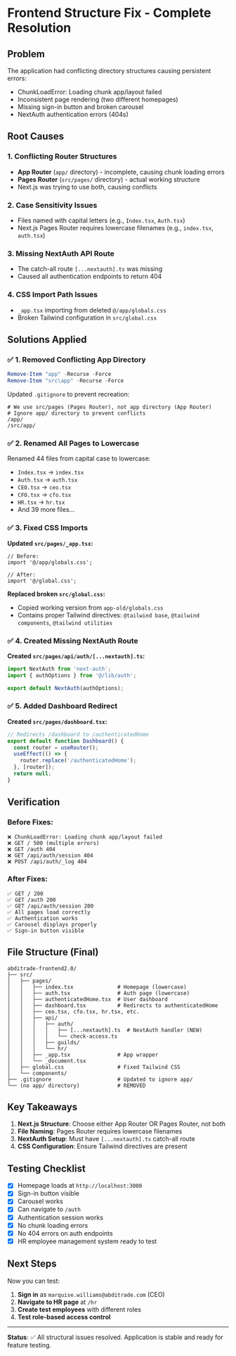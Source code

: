 # Frontend Structure Fix - Complete Resolution

## Problem
The application had conflicting directory structures causing persistent errors:
- ChunkLoadError: Loading chunk app/layout failed
- Inconsistent page rendering (two different homepages)
- Missing sign-in button and broken carousel
- NextAuth authentication errors (404s)

## Root Causes

### 1. **Conflicting Router Structures**
- **App Router** (`app/` directory) - incomplete, causing chunk loading errors
- **Pages Router** (`src/pages/` directory) - actual working structure
- Next.js was trying to use both, causing conflicts

### 2. **Case Sensitivity Issues**
- Files named with capital letters (e.g., `Index.tsx`, `Auth.tsx`)
- Next.js Pages Router requires lowercase filenames (e.g., `index.tsx`, `auth.tsx`)

### 3. **Missing NextAuth API Route**
- The catch-all route `[...nextauth].ts` was missing
- Caused all authentication endpoints to return 404

### 4. **CSS Import Path Issues**
- `_app.tsx` importing from deleted `@/app/globals.css`
- Broken Tailwind configuration in `src/global.css`

## Solutions Applied

### ✅ 1. Removed Conflicting App Directory
```powershell
Remove-Item "app" -Recurse -Force
Remove-Item "src\app" -Recurse -Force
```

Updated `.gitignore` to prevent recreation:
```gitignore
# We use src/pages (Pages Router), not app directory (App Router)
# Ignore app/ directory to prevent conflicts
/app/
/src/app/
```

### ✅ 2. Renamed All Pages to Lowercase
Renamed 44 files from capital case to lowercase:
- `Index.tsx` → `index.tsx`
- `Auth.tsx` → `auth.tsx`
- `CEO.tsx` → `ceo.tsx`
- `CFO.tsx` → `cfo.tsx`
- `HR.tsx` → `hr.tsx`
- And 39 more files...

### ✅ 3. Fixed CSS Imports
**Updated `src/pages/_app.tsx`:**
```tsx
// Before:
import '@/app/globals.css';

// After:
import '@/global.css';
```

**Replaced broken `src/global.css`:**
- Copied working version from `app-old/globals.css`
- Contains proper Tailwind directives: `@tailwind base`, `@tailwind components`, `@tailwind utilities`

### ✅ 4. Created Missing NextAuth Route
**Created `src/pages/api/auth/[...nextauth].ts`:**
```typescript
import NextAuth from 'next-auth';
import { authOptions } from '@/lib/auth';

export default NextAuth(authOptions);
```

### ✅ 5. Added Dashboard Redirect
**Created `src/pages/dashboard.tsx`:**
```typescript
// Redirects /dashboard to /authenticatedHome
export default function Dashboard() {
  const router = useRouter();
  useEffect(() => {
    router.replace('/authenticatedHome');
  }, [router]);
  return null;
}
```

## Verification

### Before Fixes:
```
❌ ChunkLoadError: Loading chunk app/layout failed
❌ GET / 500 (multiple errors)
❌ GET /auth 404
❌ GET /api/auth/session 404
❌ POST /api/auth/_log 404
```

### After Fixes:
```
✅ GET / 200
✅ GET /auth 200
✅ GET /api/auth/session 200
✅ All pages load correctly
✅ Authentication works
✅ Carousel displays properly
✅ Sign-in button visible
```

## File Structure (Final)

```
abditrade-frontend2.0/
├── src/
│   ├── pages/
│   │   ├── index.tsx              # Homepage (lowercase)
│   │   ├── auth.tsx               # Auth page (lowercase)
│   │   ├── authenticatedHome.tsx  # User dashboard
│   │   ├── dashboard.tsx          # Redirects to authenticatedHome
│   │   ├── ceo.tsx, cfo.tsx, hr.tsx, etc.
│   │   ├── api/
│   │   │   ├── auth/
│   │   │   │   ├── [...nextauth].ts  # NextAuth handler (NEW)
│   │   │   │   └── check-access.ts
│   │   │   ├── guilds/
│   │   │   └── hr/
│   │   ├── _app.tsx               # App wrapper
│   │   └── _document.tsx
│   ├── global.css                 # Fixed Tailwind CSS
│   └── components/
├── .gitignore                     # Updated to ignore app/
└── (no app/ directory)            # REMOVED

```

## Key Takeaways

1. **Next.js Structure**: Choose either App Router OR Pages Router, not both
2. **File Naming**: Pages Router requires lowercase filenames
3. **NextAuth Setup**: Must have `[...nextauth].ts` catch-all route
4. **CSS Configuration**: Ensure Tailwind directives are present

## Testing Checklist

- [x] Homepage loads at `http://localhost:3000`
- [x] Sign-in button visible
- [x] Carousel works
- [x] Can navigate to `/auth`
- [x] Authentication session works
- [x] No chunk loading errors
- [x] No 404 errors on auth endpoints
- [x] HR employee management system ready to test

## Next Steps

Now you can test:
1. **Sign in** as `marquise.williams@abditrade.com` (CEO)
2. **Navigate to HR page** at `/hr`
3. **Create test employees** with different roles
4. **Test role-based access control**

---

**Status**: ✅ All structural issues resolved. Application is stable and ready for feature testing.
